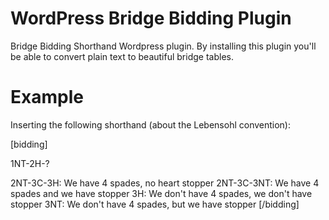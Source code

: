 WordPress Bridge Bidding Plugin
==========

Bridge Bidding Shorthand Wordpress plugin. By installing this plugin you'll be able to convert plain 
text to beautiful bridge tables.

Example
==========

Inserting the following shorthand (about the Lebensohl convention):

[bidding]

1NT-2H-?

2NT-3C-3H: We have 4 spades, no heart stopper
2NT-3C-3NT: We have 4 spades and we have stopper
3H: We don't have 4 spades, we don't have stopper
3NT: We don't have 4 spades, but we have stopper
[/bidding]
